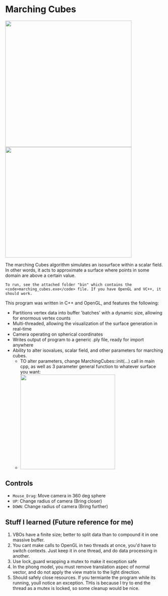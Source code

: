 # Marching Cubes

<span>
  <image src="res/demo1.png" width="400px">
  <image src="res/demo2.png" width="400px" height="350px">
</span>

The marching Cubes algorithm simulates an isosurface within a scalar field. In other words, it acts to approximate a surface where points in some 
domain are above a certain value.
    
    To run, see the attached folder "bin" which contains the <code>marching_cubes.exe</code> file. If you have OpenGL and VC++, it should work.

This program was written in C++ and OpenGL, and features the following:
 * Partitions vertex data into buffer 'batches' with a dynamic size, allowing for enormous vertex counts
 * Multi-threaded, allowing the visualization of the surface generation in real-time
 * Camera operating on spherical coordinates
 * Writes output of program to a generic .ply file, ready for import anywhere
 * Ability to alter isovalues, scalar field, and other parameters for marching cubes.
   * TO alter parameters, change MarchingCubes::init(...) call in main cpp, as well as 3 parameter general function to whatever surface you want:
   * <image src="res/info.png" width = "300px">
 
 ## Controls
 * <code>Mouse_Drag</code>: Move camera in 360 deg sphere
 * <code>UP</code>: Change radius of camera (Bring closer)
 * <code>DOWN</code>: Change radius of camera (Bring further)
 
 ## Stuff I learned (Future reference for me)
  1) VBOs have a finite size; better to split data than to compound it in one massive buffer.
  2) You cant make calls to OpenGL in two threads at once, you'd have to switch contexts. Just keep it in one thread, and do data processing in another.
  3) Use lock_guard wrapping a mutex to make it exception safe
  4) In the phong model, you must remove translation aspec of normal vector, and do not apply the view matrix to the light direction. 
  5) Should safely close resources. If you termiante the program while its running, youll notice an exception. THis is because I try to end the thread as a mutex is locked, so some cleanup would be nice.
